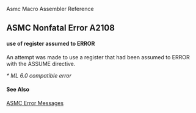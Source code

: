 Asmc Macro Assembler Reference

## ASMC Nonfatal Error A2108

#### use of register assumed to ERROR

An attempt was made to use a register that had been assumed to ERROR with the ASSUME directive.

_* ML 6.0 compatible error_

#### See Also

[ASMC Error Messages](readme.md)